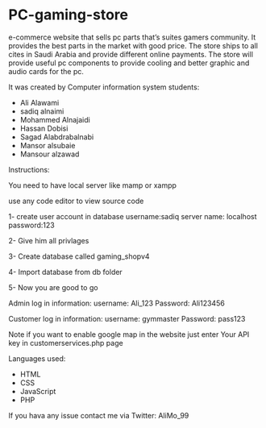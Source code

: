 # PC-gaming-store
e-commerce website that sells pc parts that’s suites gamers community. 
It provides the best parts in the market with good price. 
The store ships to all cites in Saudi Arabia and provide different online payments.
The store will provide useful pc components to provide cooling and better graphic and audio cards for the pc.

It was created by Computer information system students:
- Ali Alawami
- sadiq alnaimi
- Mohammed Alnajaidi 
- Hassan Dobisi
- Sagad Alabdrabalnabi
- Mansor alsubaie
- Mansour alzawad


Instructions:

You need to have local server like mamp or xampp 

use any code editor to view source code 

1- create user account in database
username:sadiq
server name: localhost
password:123

2- Give him all privlages

3- Create database called gaming_shopv4

4- Import database from db folder 

5- Now you are good to go 

Admin log in information:
username: Ali_123
Password: Ali123456

Customer log in information:
username: gymmaster
Password: pass123

Note if you want to enable google map in the website just enter Your API key in customerservices.php page 

Languages used:
- HTML
- CSS
- JavaScript
- PHP

If you hava any issue contact me via Twitter: AliMo_99



